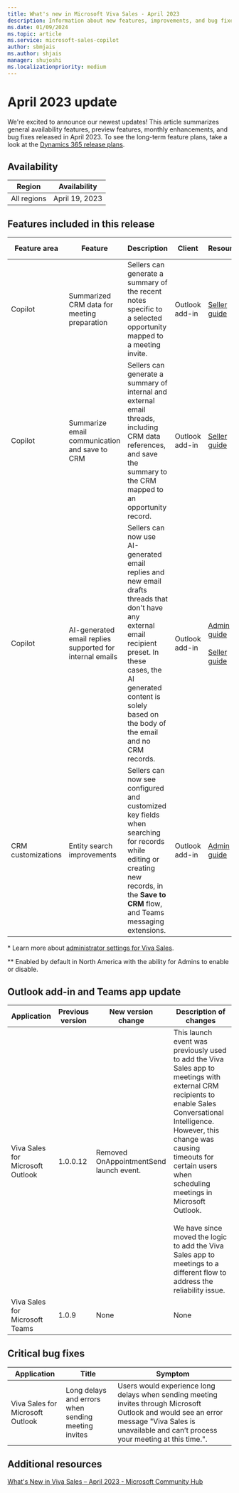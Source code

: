```yaml
---
title: What's new in Microsoft Viva Sales - April 2023
description: Information about new features, improvements, and bug fixes in Microsoft Viva Sales April 2023 release.
ms.date: 01/09/2024
ms.topic: article
ms.service: microsoft-sales-copilot
author: sbmjais
ms.author: shjais
manager: shujoshi
ms.localizationpriority: medium
---
```


# April 2023 update

We're excited to announce our newest updates! This article summarizes general availability features, preview features, monthly enhancements, and bug fixes released in April 2023. To see the long-term feature plans, take a look at the [Dynamics 365 release plans](/dynamics365/release-plans/).

## Availability

|Region|Availability|
|------|------------|
|All regions|April 19, 2023|

## Features included in this release

|Feature area|Feature|Description|Client|Resources|Enabled by *|Availability|
|------------|-------|-----------|---------|----------|------------|--------|
|Copilot|Summarized CRM data for meeting preparation |Sellers can generate a summary of the recent notes specific to a selected opportunity mapped to a meeting invite.|Outlook add-in|[Seller guide](view-opportunity-summary.md) |Enabled by default |Public preview|
|Copilot|Summarize email communication and save to CRM |Sellers can generate a summary of internal and external email threads, including CRM data references, and save the summary to the CRM mapped to an opportunity record.|Outlook add-in|[Seller guide](view-save-email-summary-crm.md)|Enabled by default |Public preview|
|Copilot|AI-generated email replies supported for internal emails |Sellers can now use AI-generated email replies and new email drafts threads that don't have any external email recipient preset. In these cases, the AI generated content is solely based on the body of the email and no CRM records.|Outlook add-in|[Admin guide](suggested-replies.md)<br><br> [Seller guide](use-copilot-kickstart-email-messages.md)|Enabled by admin **|General availability|
|CRM customizations |Entity search improvements|Sellers can now see configured and customized key fields when searching for records while editing or creating new records, in the **Save to CRM** flow, and Teams messaging extensions.|Outlook add-in|[Admin guide](customize-forms-and-fields.md)|Enabled by admin|General availability|

\* Learn more about [administrator settings for Viva Sales](administrator-settings-for-viva-sales.md).  

** Enabled by default in North America with the ability for Admins to enable or disable.

## Outlook add-in and Teams app update

|Application|Previous version|New version change|Description of changes|
|-----------|----------------|------------------|----------------------|
|Viva Sales for Microsoft Outlook |1.0.0.12|Removed OnAppointmentSend launch event.|This launch event was previously used to add the Viva Sales app to meetings with external CRM recipients to enable Sales Conversational Intelligence. However, this change was causing timeouts for certain users when scheduling meetings in Microsoft Outlook.<br><br>We have since moved the logic to add the Viva Sales app to meetings to a different flow to address the reliability issue. |
|Viva Sales for Microsoft Teams|1.0.9|None|None|

## Critical bug fixes

|Application|Title|Symptom|
|-----------|-----|-------|
|Viva Sales for Microsoft Outlook|Long delays and errors when sending meeting invites |Users would experience long delays when sending meeting invites through Microsoft Outlook and would see an error message "Viva Sales is unavailable and can’t process your meeting at this time.".|

## Additional resources

[What's New in Viva Sales – April 2023 - Microsoft Community Hub](https://techcommunity.microsoft.com/t5/viva-sales-blog/what-s-new-in-viva-sales-april-2023/ba-p/3800203)
